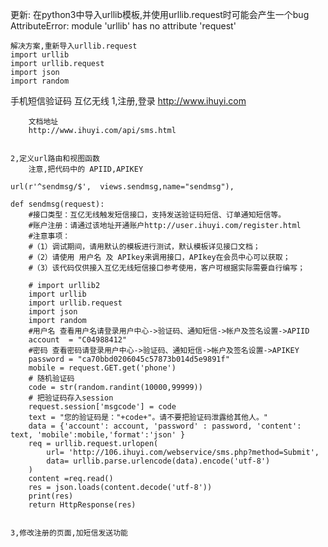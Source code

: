 更新:
    在python3中导入urllib模板,并使用urllib.request时可能会产生一个bug
    AttributeError: module 'urllib' has no attribute 'request'
    
    解决方案,重新导入urllib.request
    import urllib
    import urllib.request
    import json
    import random


手机短信验证码
    互亿无线
    1,注册,登录
        http://www.ihuyi.com

        文档地址
        http://www.ihuyi.com/api/sms.html


    2,定义url路由和视图函数
        注意,把代码中的 APIID,APIKEY

    url(r'^sendmsg/$',  views.sendmsg,name="sendmsg"),

    def sendmsg(request):
        #接口类型：互亿无线触发短信接口，支持发送验证码短信、订单通知短信等。
        #账户注册：请通过该地址开通账户http://user.ihuyi.com/register.html
        #注意事项：
        #（1）调试期间，请用默认的模板进行测试，默认模板详见接口文档；
        #（2）请使用 用户名 及 APIkey来调用接口，APIkey在会员中心可以获取；
        #（3）该代码仅供接入互亿无线短信接口参考使用，客户可根据实际需要自行编写；
          
        # import urllib2
        import urllib
        import urllib.request
        import json
        import random
        #用户名 查看用户名请登录用户中心->验证码、通知短信->帐户及签名设置->APIID
        account  = "C04988412" 
        #密码 查看密码请登录用户中心->验证码、通知短信->帐户及签名设置->APIKEY
        password = "ca70bbd0206045c57873b014d5e9891f"
        mobile = request.GET.get('phone')
        # 随机验证码
        code = str(random.randint(10000,99999))
        # 把验证码存入session
        request.session['msgcode'] = code
        text = "您的验证码是："+code+"。请不要把验证码泄露给其他人。"
        data = {'account': account, 'password' : password, 'content': text, 'mobile':mobile,'format':'json' }
        req = urllib.request.urlopen(
            url= 'http://106.ihuyi.com/webservice/sms.php?method=Submit',
            data= urllib.parse.urlencode(data).encode('utf-8')
        )
        content =req.read()
        res = json.loads(content.decode('utf-8'))
        print(res)
        return HttpResponse(res)


    3,修改注册的页面,加短信发送功能